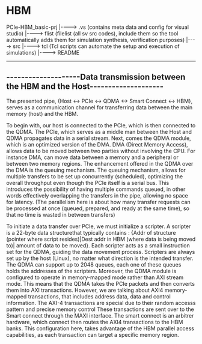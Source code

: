 # HBM
PCIe-HBM_basic-prj   |----> .vs (contains meta data and config for visual studio)
		     |----> flist (filelist (all sv src codes), include them so the tool automatically adds them for simulation synthesis, verification purposes)
		     |----> src
		     |----> tcl  (Tcl scripts can automate the setup and execution of simulations)
		     |----> README


--------------------------------------------------------------------------------------
--------------------Data transmission between the HBM and the Host--------------------
--------------------------------------------------------------------------------------
The presented pipe, {Host <-> PCIe <-> QDMA <-> Smart Connect <-> HBM},
serves as a communication channel for transferring data between the main memory (host) and the HBM.

To begin with, our host is connected to the PCIe, which is then connected to the QDMA.
The PCIe, which serves as a middle man between the Host and QDMA propagates data in a serial stream. 
Next, comes the QDMA module, which is an optimized version of the DMA. DMA (Direct Memory Access),
allows data to be moved between two parties without involving the CPU. For instance DMA, can move data
between a memory and a peripheral or between two memory regions. The enhancement offered in the QDMA over 
the DMA is the queuing mechanism. The queuing mechanism, allows for multiple transfers to be set up concurrently (scheduled), 
optimizing the overall throughput even though the PCIe itself is a serial bus. This introduces the
possibility of having multiple commands queued, in other words effectively overlapping the transfers
in the pipe, allowing no space for latency. 
(The parallelism here is about how many transfer requests can be processed at once (queued, prepared, and ready at the same time),
 so that no time is wasted in between transfers)

To initiate a data transfer over PCIe, we must initialize a scripter. 
A scripter is a 22-byte data structurethat typically contains :
{Addr of structure (pointer where script resides)|Dest addr in HBM (where data is being moved to)| amount of data to be moved}.
Each scripter acts as a small instruction set for the QDMA, guiding the data movement process. Scripters are always
set up by the host (Linux), no matter what direction is the intended transfer.
The QDMA can support up to 2048 queues, each one of these queues holds the addresses of the scripters. 
Moreover, the QDMA module is configured to operate in memory-mapped mode rather than AXI stream mode.
This means that the QDMA takes the PCIe packets and then converts them into AXI transactions. However, 
we are talking about AXI4 memory-mapped transactions, that includes address data, data and control information.
 The AXI-4 transactions are special due to their random accesss pattern and precise memory control
These transactions are sent over to the Smart connect through the MAXI interface. The smart connect is an arbitrer
hardware, which connect then routes the AXI4 transactions to the HBM banks. This configuration here, takes advantage
of the HBM parallel access capabilities, as each transaction can target a specific memory region.





		     

